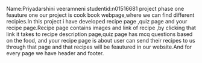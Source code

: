 Name:Priyadarshini veeramneni
studentid:n01516681
project phase one feauture one
our project is cook book webpage,where we can find  different recipies.In this project i have developed recipe page ,quiz page and your recipe page.Recipe page contains images and link of recipe ,by clicking that link it takes to recipe description page,quiz page has mcq questions based on the food, and your recipe page is about user can send their recipes to us through that page and that recipes will be feautured in our website.And for every page we have header and footer.

